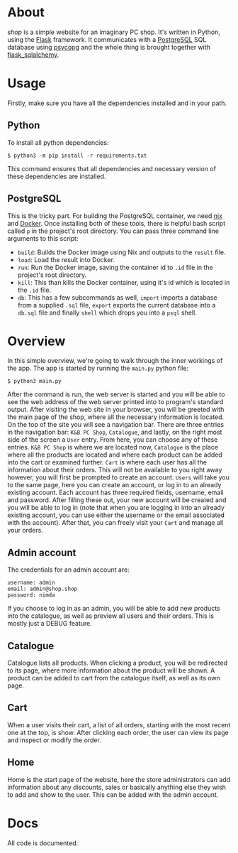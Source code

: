 # About
*shop* is a simple website for an imaginary PC shop. It's written in Python, using the [Flask](https://flask.palletsprojects.com/en/2.0.x/) framework. It communicates with a [PostgreSQL](https://www.postgresql.org/) SQL database using [psycopg](https://www.psycopg.org/) and the whole thing is brought together with [flask_sqlalchemy](https://flask-sqlalchemy.palletsprojects.com/en/2.x/).

# Usage
Firstly, make sure you have all the dependencies installed and in your path.

## Python
To install all python dependencies:

```console
$ python3 -m pip install -r requirements.txt
```

This command ensures that all dependencies and necessary version of these dependencies are installed.

## PostgreSQL
This is the tricky part. For building the PostgreSQL container, we need [nix](https://nixos.org) and [Docker](https://docker.com). Once installing both of these tools, there is helpful bash script called `p` in the project's root directory. You can pass three command line arguments to this script:
- `build`: Builds the Docker image using Nix and outputs to the `result` file.
- `load`: Load the result into Docker.
- `run`: Run the Docker image, saving the container id to `.id` file in the project's root directory.
- `kill`: This than kills the Docker container, using it's id which is located in the `.id` file.
- `db`: This has a few subcommands as well, `import` imports a database from a supplied `.sql` file, `export` exports the current database into a `db.sql` file and finally `shell` which drops you into a `psql` shell.

# Overview
In this simple overview, we're going to walk through the inner workings of the app. The app is started by running the `main.py` python file:

```console
$ python3 main.py
```

After the command is run, the web server is started and you will be able to see the web address of the web server printed into to program's standard output. After visiting the web site in your browser, you will be greeted with the main page of the shop, where all the necessary information is located. On the top of the site you will see a navigation bar. There are three entries in the navigation bar: `K&B PC Shop`, `Catalogue`, and lastly, on the right most side of the screen a `User` entry. From here, you can choose any of these entries. `K&B PC Shop` is where we are located now, `Catalogue` is the place where all the products are located and where each product can be added into the cart or examined further. `Cart` is where each user has all the information about their orders. This will not be available to you right away however, you will first be prompted to create an account. `Users` will take you to the same page, here you can create an account, or log in to an already existing account. Each account has three required fields, username, email and password. After filling these out, your new account will be created and you will be able to log in (note that when you are logging in into an already existing account, you can use either the username or the email associated with the account). After that, you can freely visit your `Cart` and manage all your orders.

## Admin account
The credentials for an admin account are:

```
username: admin
email: admin@shop.shop
password: nimda
```

If you choose to log in as an admin, you will be able to add new products into the catalogue, as well as preview all users and their orders. This is mostly just a DEBUG feature.

## Catalogue
Catalogue lists all products. When clicking a product, you will be redirected to its page, where more information about the product will be shown. A product can be added to cart from the catalogue itself, as well as its own page.

## Cart
When a user visits their cart, a list of all orders, starting with the most recent one at the top, is show. After clicking each order, the user can view its page and inspect or modify the order.

## Home
Home is the start page of the website, here the store administrators can add information about any discounts, sales or basically anything else they wish to add and show to the user. This can be added with the admin account.

# Docs
All code is documented.
